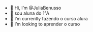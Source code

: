 - 👋 Hi, I’m @JuliaBenusso
- 👀  sou aluna do 1°A    
- 🌱 I’m currently  fazendo o curso alura 
- 💞️ I’m looking to aprender o curso 

<!---
JuliaBenusso/JuliaBenusso is a ✨ special ✨ repository because its `README.md` (this file) appears on your GitHub profile.
You can click the Preview link to take a look at your changes.
--->
